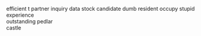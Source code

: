 efficient t
partner 
inquiry 
data 
stock 
candidate 
dumb 
resident 
occupy 
stupid	
experience	
outstanding	
pedlar	
castle	

